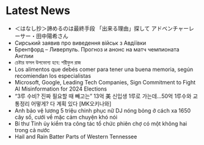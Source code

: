 # Latest News
-  ＜はなし抄＞諦めるのは最終手段 「出来る理由」探して アドベンチャーレーサー・田中陽希さん
-  Сирський заявив про виведення військ з Авдіївки
-  Брентфорд – Ливерпуль. Прогноз и анонс на матч чемпионата Англии
-  চেষ্টার ফসল উপভোগ্য হবে: শরীফুল রাজ
-  Los alimentos que debés comer para tener una buena memoria, según recomiendan los especialistas
-  Microsoft, Google, Leading Tech Companies, Sign Commitment to Fight AI Misinformation for 2024 Elections
-  “3루 수비? 진짜 필요할 때 빼고는” 13억 美 신입생 1루로 가는데…50억 1루수와 교통정리 어떻게? 다 계획 있다 [MK오키나와]
-  Anh bảo vệ lương 5 triệu chinh phục nữ DJ nóng bỏng ở cách xa 1650 cây số, cưới về mặc cảm chuyện khó nói
-  Bí thư Tỉnh ủy kiểm tra công tác tổ chức phiên chợ có một không hai trong cả nước
-  Hail and Rain Batter Parts of Western Tennessee
